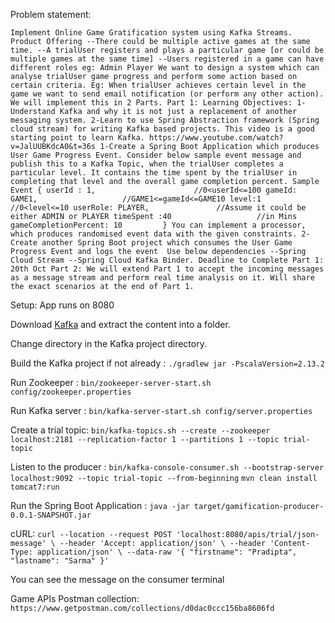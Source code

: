 Problem statement:

`Implement Online Game Gratification system using Kafka Streams.
Product Offering
--There could be multiple active games at the same time.
--A trialUser registers and plays a particular game [or could be multiple games at the same time]
--Users registered in a game can have different roles eg: Admin Player
We want to design a system which can analyse trialUser game progress and perform some action based on certain criteria.
Eg: When trialUser achieves certain level in the game we want to send email notification (or perform any other action).
We will implement this in 2 Parts.
Part 1:
Learning Objectives:
1-Understand Kafka and why it is not just a replacement of another messaging system.
2-Learn to use Spring Abstraction framework (Spring cloud stream) for writing Kafka based projects.
This video is a good starting point to learn Kafka.
https://www.youtube.com/watch?v=JalUUBKdcA0&t=36s
1-Create a Spring Boot Application which produces User Game Progress Event.
Consider below sample event message and publish this to a Kafka Topic, when the trialUser completes a particular level.
It contains the time spent by the trialUser in completing that level and the overall game completion percent.
Sample Event
{
	userId : 1,                      //0<userId<=100
	gameId: GAME1,                   //GAME1<=gameId<=GAME10
	level:1                          //0<level<=10
	userRole: PLAYER,    			//Assume it could be either ADMIN or PLAYER
	timeSpent :40       			//in Mins 
	gameCompletionPercent: 10        
}
You can implement a processor, which produces randomised event data with the given constraints.
2-Create another Spring Boot project which consumes the User Game Progress Event and logs the event 
Use below dependencies
--Spring Cloud Stream
--Spring Cloud Kafka Binder.
Deadline to Complete Part 1: 20th Oct
Part 2:
We will extend Part 1 to accept the incoming messages as a message stream and perform real time analysis on it.
Will share the exact scenarios at the end of Part 1.`

Setup:
App runs on 8080

Download [Kafka](https://www.apache.org/dyn/closer.cgi?path=/kafka/2.6.0/kafka-2.6.0-src.tgz) and extract the content into a folder.

Change directory in the Kafka project directory.

Build the Kafka project if not already : `./gradlew jar -PscalaVersion=2.13.2`

Run Zookeeper : `bin/zookeeper-server-start.sh config/zookeeper.properties`

Run Kafka server : `bin/kafka-server-start.sh config/server.properties`

Create a trial topic: `bin/kafka-topics.sh --create --zookeeper localhost:2181 --replication-factor 1 --partitions 1 --topic trial-topic`

Listen to the producer : `bin/kafka-console-consumer.sh --bootstrap-server localhost:9092 --topic trial-topic --from-beginning`
`mvn clean install tomcat7:run`

Run the Spring Boot Application : `java -jar target/gamification-producer-0.0.1-SNAPSHOT.jar`

cURL: 
`curl --location --request POST 'localhost:8080/apis/trial/json-message' \
--header 'Accept: application/json' \
--header 'Content-Type: application/json' \
--data-raw '{
    "firstname": "Pradipta",
    "lastname": "Sarma"
}'`

You can see the message on the consumer terminal

Game APIs Postman collection: `https://www.getpostman.com/collections/d0dac0ccc156ba8606fd`